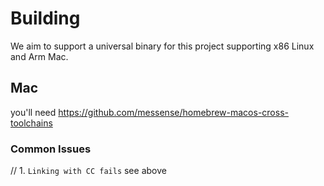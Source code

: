 # Building

We aim to support a universal binary for this project supporting x86 Linux and Arm Mac.

## Mac
 you'll need https://github.com/messense/homebrew-macos-cross-toolchains
### Common Issues

// 1. `Linking with CC fails` see above
